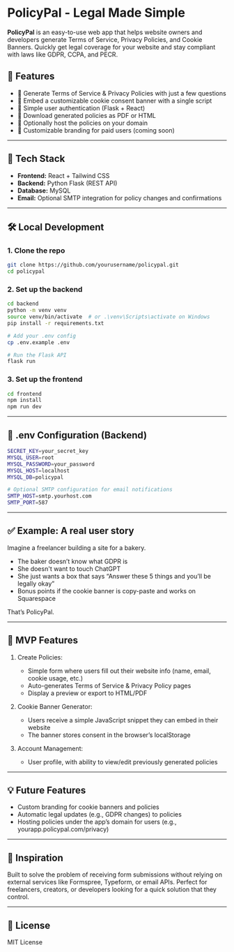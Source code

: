 # PolicyPal - Legal Made Simple

**PolicyPal** is an easy-to-use web app that helps website owners and developers generate Terms of Service, Privacy Policies, and Cookie Banners. Quickly get legal coverage for your website and stay compliant with laws like GDPR, CCPA, and PECR.

## 🚀 Features

- 📝 Generate Terms of Service & Privacy Policies with just a few questions
- 🍪 Embed a customizable cookie consent banner with a single script
- 🔐 Simple user authentication (Flask + React)
- 📑 Download generated policies as PDF or HTML
- 📡 Optionally host the policies on your domain
- 🎨 Customizable branding for paid users (coming soon)

---

## 🧱 Tech Stack

- **Frontend:** React + Tailwind CSS
- **Backend:** Python Flask (REST API)
- **Database:** MySQL
- **Email:** Optional SMTP integration for policy changes and confirmations

---

## 🛠️ Local Development

### 1. Clone the repo

```bash
git clone https://github.com/yourusername/policypal.git
cd policypal
```

### 2. Set up the backend

```bash
cd backend
python -m venv venv
source venv/bin/activate  # or .\venv\Scripts\activate on Windows
pip install -r requirements.txt

# Add your .env config
cp .env.example .env

# Run the Flask API
flask run
```

### 3. Set up the frontend

```bash
cd frontend
npm install
npm run dev
```

---

## 🔐 .env Configuration (Backend)

```bash
SECRET_KEY=your_secret_key
MYSQL_USER=root
MYSQL_PASSWORD=your_password
MYSQL_HOST=localhost
MYSQL_DB=policypal

# Optional SMTP configuration for email notifications
SMTP_HOST=smtp.yourhost.com
SMTP_PORT=587
```

---

## ✅ Example: A real user story

Imagine a freelancer building a site for a bakery.

- The baker doesn’t know what GDPR is
- She doesn't want to touch ChatGPT
- She just wants a box that says “Answer these 5 things and you’ll be legally okay”
- Bonus points if the cookie banner is copy-paste and works on Squarespace

That’s PolicyPal.

---

## 🧪 MVP Features

1. Create Policies:
    - Simple form where users fill out their website info (name, email, cookie usage, etc.)
    - Auto-generates Terms of Service & Privacy Policy pages
    - Display a preview or export to HTML/PDF

2. Cookie Banner Generator:
    - Users receive a simple JavaScript snippet they can embed in their website
    - The banner stores consent in the browser’s localStorage

3. Account Management:
    - User profile, with ability to view/edit previously generated policies

---

## 💡 Future Features

- Custom branding for cookie banners and policies
- Automatic legal updates (e.g., GDPR changes) to policies
- Hosting policies under the app’s domain for users (e.g., yourapp.policypal.com/privacy)

---

## 💬 Inspiration

Built to solve the problem of receiving form submissions without relying on external services like Formspree, Typeform, or email APIs. Perfect for freelancers, creators, or developers looking for a quick solution that they control.

---

## 📄 License

MIT License

